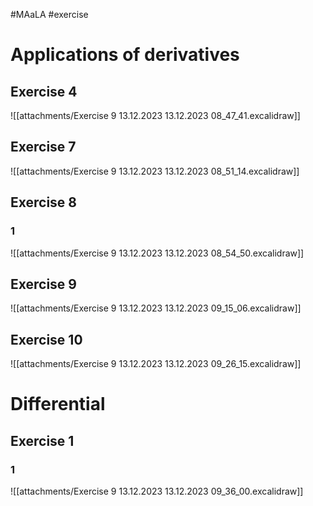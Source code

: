 #MAaLA #exercise 

# Applications of derivatives
## Exercise 4
![[attachments/Exercise 9 13.12.2023 13.12.2023 08_47_41.excalidraw]]

## Exercise 7
![[attachments/Exercise 9 13.12.2023 13.12.2023 08_51_14.excalidraw]]

## Exercise 8
### 1
![[attachments/Exercise 9 13.12.2023 13.12.2023 08_54_50.excalidraw]]

## Exercise 9
![[attachments/Exercise 9 13.12.2023 13.12.2023 09_15_06.excalidraw]]

## Exercise 10
![[attachments/Exercise 9 13.12.2023 13.12.2023 09_26_15.excalidraw]]

# Differential
## Exercise 1
### 1
![[attachments/Exercise 9 13.12.2023 13.12.2023 09_36_00.excalidraw]]